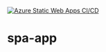 [![Azure Static Web Apps CI/CD](https://github.com/zone-ict/spa-app/actions/workflows/azure-static-web-apps-zealous-hill-0da8b2a10.yml/badge.svg)](https://github.com/zone-ict/spa-app/actions/workflows/azure-static-web-apps-zealous-hill-0da8b2a10.yml)

# spa-app
